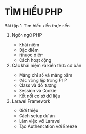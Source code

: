 <h1>TÌM HIỂU PHP</h1>
<p>Bài tập 1: Tìm hiểu kiến thực nền</p>
<ol>
  <li>Ngôn ngữ PHP</li>
  <ul>
    <li>Khái niệm</li>
    <li>Đặc điểm</li>
    <li>Nhược điểm</li>
    <li>Cách hoạt động</li>
  </ul>
  <li>Các khái niệm và kiến thức cơ bản</li>
  <ul>
    <li>Mảng chỉ số và mảng băm</li>
    <li>Các vòng lặp trong PHP</li>
    <li>Class và đối tượng</li>
    <li>Session và Cookie</li>
    <li>Kết nối cơ sở dữ liệu</li>
  </ul>
  <li>Laravel Framework</li>
  <ul>
    <li>Giới thiệu</li>
    <li>Cách setup dự án</li>
    <li>Làm việc với Laravel</li>
    <li>Tạo Authencation với Breeze</li>
  </ul>
</ol>
